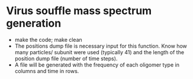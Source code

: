 # Virus souffle mass spectrum generation

 * make the code; make clean
 * The positions dump file is necessary input for this function. Know how many particles/ subunit were used (typically 41) and the length of the position dump file (number of time steps).
 * A file will be generated with the frequency of each oligomer type in columns and time in rows.


